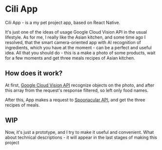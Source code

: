 # Cili App
Cili App - is a my pet project app, based on React Native.

It's just one of the ideas of usage Google Cloud Vision API in the usual lifestyle. As for me, I really like the Asian kitchen, and some time ago I resolved, that the smart camera-oriented app with AI recognition of ingredients, which you have at the moment - can be a perfect and useful idea. All that you should do - this is a make a photo of some products, wait for a few moments and get three meals recipes of Asian kitchen.

## How does it work?

At first, [Google Cloud Vision API](https://cloud.google.com/vision) recognize objects on the photo, and after this array from the request's response filtered, so left only food names.  

After this, App makes a request to [Spoonacular API](https://spoonacular.com/food-api), and get the three recipes of meals.

## WIP
Now, it's just a prototype, and I try to make it useful and convenient. What about technical descriptions - it will appear in the last stages of making this project
